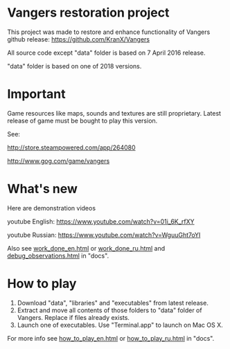 Vangers restoration project
=======

This project was made to restore and enhance functionality of Vangers github release: https://github.com/KranX/Vangers

All source code except "data" folder is based on 7 April 2016 release.

"data" folder is based on one of 2018 versions.



Important
=======

Game resources like maps, sounds and textures are still proprietary. Latest release of game must be bought to play this version.

See:

http://store.steampowered.com/app/264080

http://www.gog.com/game/vangers



What's new
=======

Here are demonstration videos

youtube English: https://www.youtube.com/watch?v=01i_6K_rfXY

youtube Russian: https://www.youtube.com/watch?v=WguuGht7oYI

Also see [work_done_en.html](./docs/user/en/work_done_en.html) or [work_done_ru.html](./docs/user/ru/work_done_ru.html) and [debug_observations.html](./docs/advanced/debug_observations.html) in "docs".



How to play
=======

1. Download "data", "libraries" and "executables" from latest release.
2. Extract and move all contents of those folders to "data" folder of Vangers. Replace if files already exists.
3. Launch one of executables. Use "Terminal.app" to launch on Mac OS X.

For more info see [how_to_play_en.html](./docs/user/en/how_to_play_en.html) or [how_to_play_ru.html](./docs/user/ru/how_to_play_ru.html) in "docs".
